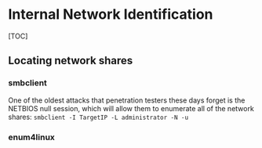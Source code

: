 # Internal Network Identification

[TOC]



## Locating network shares

### smbclient

One of the oldest attacks that penetration testers these days forget is the NETBIOS null session, which will allow them to enumerate all of the network shares: `smbclient -I TargetIP -L administrator -N -u`



### enum4linux


